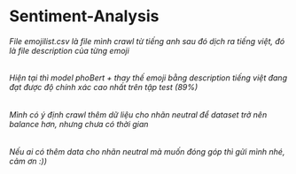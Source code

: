 # Sentiment-Analysis
###### File emojilist.csv là file mình crawl từ tiếng anh sau đó dịch ra tiếng việt, đó là file description của từng emoji 
###### Hiện tại thì model phoBert + thay thế emoji bằng description tiếng việt đang đạt được độ chính xác cao nhất trên tập test (89%)
###### Mình có ý định crawl thêm dữ liệu cho nhãn neutral để dataset trở nên balance hơn, nhưng chưa có thời gian
###### Nếu ai có thêm data cho nhãn neutral mà muốn đóng góp thì gửi mình nhé, cảm ơn :))
